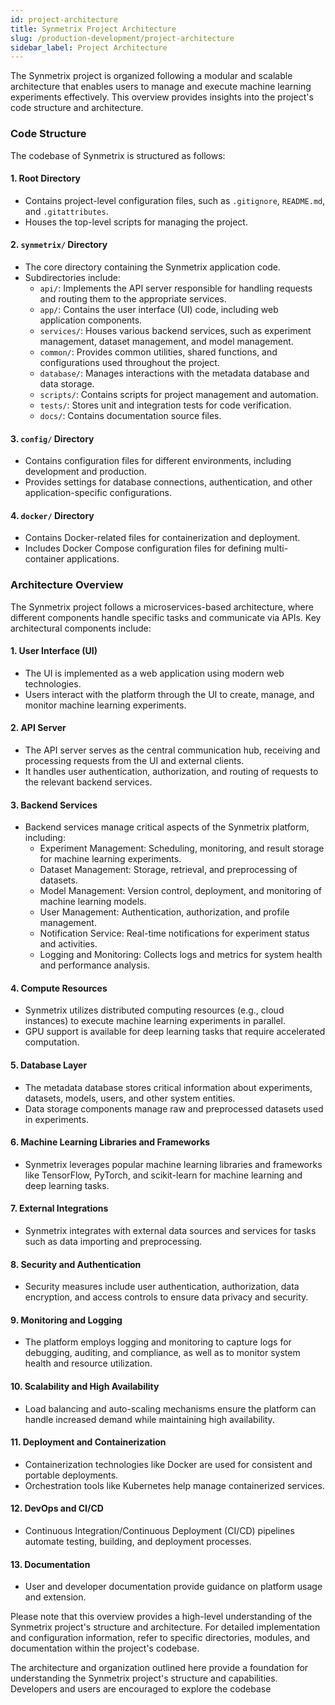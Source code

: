```yaml
---
id: project-architecture
title: Synmetrix Project Architecture
slug: /production-development/project-architecture
sidebar_label: Project Architecture
---
```



The Synmetrix project is organized following a modular and scalable architecture that enables users to manage and execute machine learning experiments effectively. This overview provides insights into the project's code structure and architecture.

### Code Structure

The codebase of Synmetrix is structured as follows:

#### 1. **Root Directory**

   - Contains project-level configuration files, such as `.gitignore`, `README.md`, and `.gitattributes`.
   - Houses the top-level scripts for managing the project.

#### 2. **`synmetrix/` Directory**

   - The core directory containing the Synmetrix application code.
   - Subdirectories include:
     - `api/`: Implements the API server responsible for handling requests and routing them to the appropriate services.
     - `app/`: Contains the user interface (UI) code, including web application components.
     - `services/`: Houses various backend services, such as experiment management, dataset management, and model management.
     - `common/`: Provides common utilities, shared functions, and configurations used throughout the project.
     - `database/`: Manages interactions with the metadata database and data storage.
     - `scripts/`: Contains scripts for project management and automation.
     - `tests/`: Stores unit and integration tests for code verification.
     - `docs/`: Contains documentation source files.

#### 3. **`config/` Directory**

   - Contains configuration files for different environments, including development and production.
   - Provides settings for database connections, authentication, and other application-specific configurations.

#### 4. **`docker/` Directory**

   - Contains Docker-related files for containerization and deployment.
   - Includes Docker Compose configuration files for defining multi-container applications.

### Architecture Overview

The Synmetrix project follows a microservices-based architecture, where different components handle specific tasks and communicate via APIs. Key architectural components include:

#### 1. **User Interface (UI)**

   - The UI is implemented as a web application using modern web technologies.
   - Users interact with the platform through the UI to create, manage, and monitor machine learning experiments.

#### 2. **API Server**

   - The API server serves as the central communication hub, receiving and processing requests from the UI and external clients.
   - It handles user authentication, authorization, and routing of requests to the relevant backend services.

#### 3. **Backend Services**

   - Backend services manage critical aspects of the Synmetrix platform, including:
     - Experiment Management: Scheduling, monitoring, and result storage for machine learning experiments.
     - Dataset Management: Storage, retrieval, and preprocessing of datasets.
     - Model Management: Version control, deployment, and monitoring of machine learning models.
     - User Management: Authentication, authorization, and profile management.
     - Notification Service: Real-time notifications for experiment status and activities.
     - Logging and Monitoring: Collects logs and metrics for system health and performance analysis.

#### 4. **Compute Resources**

   - Synmetrix utilizes distributed computing resources (e.g., cloud instances) to execute machine learning experiments in parallel.
   - GPU support is available for deep learning tasks that require accelerated computation.

#### 5. **Database Layer**

   - The metadata database stores critical information about experiments, datasets, models, users, and other system entities.
   - Data storage components manage raw and preprocessed datasets used in experiments.

#### 6. **Machine Learning Libraries and Frameworks**

   - Synmetrix leverages popular machine learning libraries and frameworks like TensorFlow, PyTorch, and scikit-learn for machine learning and deep learning tasks.

#### 7. **External Integrations**

   - Synmetrix integrates with external data sources and services for tasks such as data importing and preprocessing.

#### 8. **Security and Authentication**

   - Security measures include user authentication, authorization, data encryption, and access controls to ensure data privacy and security.

#### 9. **Monitoring and Logging**

   - The platform employs logging and monitoring to capture logs for debugging, auditing, and compliance, as well as to monitor system health and resource utilization.

#### 10. **Scalability and High Availability**

   - Load balancing and auto-scaling mechanisms ensure the platform can handle increased demand while maintaining high availability.

#### 11. **Deployment and Containerization**

   - Containerization technologies like Docker are used for consistent and portable deployments.
   - Orchestration tools like Kubernetes help manage containerized services.

#### 12. **DevOps and CI/CD**

   - Continuous Integration/Continuous Deployment (CI/CD) pipelines automate testing, building, and deployment processes.

#### 13. **Documentation**

   - User and developer documentation provide guidance on platform usage and extension.

Please note that this overview provides a high-level understanding of the Synmetrix project's structure and architecture. For detailed implementation and configuration information, refer to specific directories, modules, and documentation within the project's codebase.

The architecture and organization outlined here provide a foundation for understanding the Synmetrix project's structure and capabilities. Developers and users are encouraged to explore the codebase
